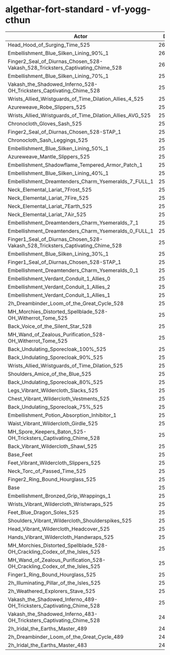 # algethar-fort-standard - vf-yogg-cthun
| Actor | DPS | Increase |
|---|:---:|:---:|
|Head_Hood_of_Surging_Time_525|265106|3.39%|
|Embellishment_Blue_Silken_Lining_90%_1|261076|1.82%|
|Finger2_Seal_of_Diurnas_Chosen_528-Vakash_528_Tricksters_Captivating_Chime_528|260072|1.43%|
|Embellishment_Blue_Silken_Lining_70%_1|259984|1.39%|
|Vakash_the_Shadowed_Inferno_528-OH_Tricksters_Captivating_Chime_528|259883|1.35%|
|Wrists_Allied_Wristguards_of_Time_Dilation_Allies_4_525|259781|1.32%|
|Azureweave_Robe_Slippers_525|259607|1.25%|
|Wrists_Allied_Wristguards_of_Time_Dilation_Allies_AVG_525|259226|1.10%|
|Chronocloth_Gloves_Sash_525|259164|1.07%|
|Finger2_Seal_of_Diurnas_Chosen_528-STAP_1|259128|1.06%|
|Chronocloth_Sash_Leggings_525|259056|1.03%|
|Embellishment_Blue_Silken_Lining_50%_1|258953|0.99%|
|Azureweave_Mantle_Slippers_525|258950|0.99%|
|Embellishment_Shadowflame_Tempered_Armor_Patch_1|258784|0.93%|
|Embellishment_Blue_Silken_Lining_40%_1|258592|0.85%|
|Embellishment_Dreamtenders_Charm_Ysemeralds_7_FULL_1|258572|0.84%|
|Neck_Elemental_Lariat_7Frost_525|258309|0.74%|
|Neck_Elemental_Lariat_7Fire_525|258220|0.71%|
|Neck_Elemental_Lariat_7Earth_525|258156|0.68%|
|Neck_Elemental_Lariat_7Air_525|258124|0.67%|
|Embellishment_Dreamtenders_Charm_Ysemeralds_7_1|258123|0.67%|
|Embellishment_Dreamtenders_Charm_Ysemeralds_0_FULL_1|258107|0.66%|
|Finger1_Seal_of_Diurnas_Chosen_528-Vakash_528_Tricksters_Captivating_Chime_528|257925|0.59%|
|Embellishment_Blue_Silken_Lining_30%_1|257769|0.53%|
|Finger1_Seal_of_Diurnas_Chosen_528-STAP_1|257520|0.43%|
|Embellishment_Dreamtenders_Charm_Ysemeralds_0_1|257502|0.43%|
|Embellishment_Verdant_Conduit_1_Allies_0|257451|0.41%|
|Embellishment_Verdant_Conduit_1_Allies_2|257392|0.38%|
|Embellishment_Verdant_Conduit_1_Allies_1|257383|0.38%|
|2h_Dreambinder_Loom_of_the_Great_Cycle_528|257355|0.37%|
|MH_Morchies_Distorted_Spellblade_528-OH_Witherrot_Tome_525|257353|0.37%|
|Back_Voice_of_the_Silent_Star_528|257313|0.35%|
|MH_Wand_of_Zealous_Purification_528-OH_Witherrot_Tome_525|257251|0.33%|
|Back_Undulating_Sporecloak_100%_525|257204|0.31%|
|Back_Undulating_Sporecloak_90%_525|257072|0.26%|
|Wrists_Allied_Wristguards_of_Time_Dilation_525|257013|0.24%|
|Shoulders_Amice_of_the_Blue_525|256930|0.20%|
|Back_Undulating_Sporecloak_80%_525|256918|0.20%|
|Legs_Vibrant_Wildercloth_Slacks_525|256900|0.19%|
|Chest_Vibrant_Wildercloth_Vestments_525|256881|0.18%|
|Back_Undulating_Sporecloak_75%_525|256869|0.18%|
|Embellishment_Potion_Absorption_Inhibitor_1|256659|0.10%|
|Waist_Vibrant_Wildercloth_Girdle_525|256623|0.08%|
|MH_Spore_Keepers_Baton_525-OH_Tricksters_Captivating_Chime_528|256592|0.07%|
|Back_Vibrant_Wildercloth_Shawl_525|256510|0.04%|
|Base_Feet|256502|0.04%|
|Feet_Vibrant_Wildercloth_Slippers_525|256444|0.01%|
|Neck_Torc_of_Passed_Time_525|256434|0.01%|
|Finger2_Ring_Bound_Hourglass_525|256417|0.00%|
|Base|256409|0.00%|
|Embellishment_Bronzed_Grip_Wrappings_1|256362|-0.02%|
|Wrists_Vibrant_Wildercloth_Wristwraps_525|256348|-0.02%|
|Feet_Blue_Dragon_Soles_525|256315|-0.04%|
|Shoulders_Vibrant_Wildercloth_Shoulderspikes_525|256221|-0.07%|
|Head_Vibrant_Wildercloth_Headcover_525|256190|-0.09%|
|Hands_Vibrant_Wildercloth_Handwraps_525|256155|-0.10%|
|MH_Morchies_Distorted_Spellblade_528-OH_Crackling_Codex_of_the_Isles_525|255778|-0.25%|
|MH_Wand_of_Zealous_Purification_528-OH_Crackling_Codex_of_the_Isles_525|255744|-0.26%|
|Finger1_Ring_Bound_Hourglass_525|255330|-0.42%|
|2h_Illuminating_Pillar_of_the_Isles_525|255163|-0.49%|
|2h_Weathered_Explorers_Stave_525|254076|-0.91%|
|Vakash_the_Shadowed_Inferno_489-OH_Tricksters_Captivating_Chime_528|250609|-2.26%|
|Vakash_the_Shadowed_Inferno_483-OH_Tricksters_Captivating_Chime_528|249543|-2.68%|
|2h_Iridal_the_Earths_Master_489|244531|-4.63%|
|2h_Dreambinder_Loom_of_the_Great_Cycle_489|244268|-4.74%|
|2h_Iridal_the_Earths_Master_483|242715|-5.34%|
